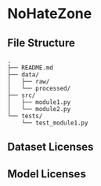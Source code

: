 # NoHateZone

## File Structure
```text
.
├── README.md
├── data/
│   ├── raw/
│   └── processed/
├── src/
│   ├── module1.py
│   └── module2.py
└── tests/
    └── test_module1.py
```

## Dataset Licenses

## Model Licenses


